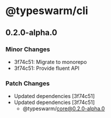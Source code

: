 # @typeswarm/cli

## 0.2.0-alpha.0
### Minor Changes

- 3f74c51: Migrate to monorepo
- 3f74c51: Provide fluent API

### Patch Changes

- Updated dependencies [3f74c51]
- Updated dependencies [3f74c51]
  - @typeswarm/core@0.2.0-alpha.0
